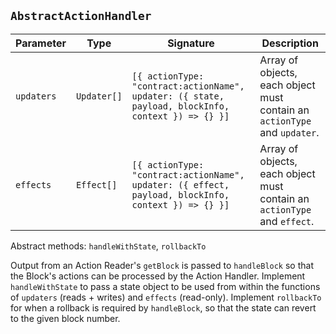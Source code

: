 ## `AbstractActionHandler`

| Parameter  | Type        | Signature | Description |
|------------|-------------|-----------|-------------|
| `updaters` | `Updater[]` | `[{ actionType: "contract:actionName", updater: ({ state, payload, blockInfo, context }) => {} }]` | Array of objects, each object must contain an `actionType` and `updater`. |
| `effects`  | `Effect[]`  | `[{ actionType: "contract:actionName", updater: ({ effect, payload, blockInfo, context }) => {} }]` | Array of objects, each object must contain an `actionType` and `effect`. |

Abstract methods: `handleWithState`, `rollbackTo`

Output from an Action Reader's `getBlock` is passed to `handleBlock` so that the Block's actions can be processed by the Action Handler. Implement `handleWithState` to pass a state object to be used from within the functions of `updaters` (reads + writes) and `effects` (read-only). Implement `rollbackTo` for when a rollback is required by `handleBlock`, so that the state can revert to the given block number.
